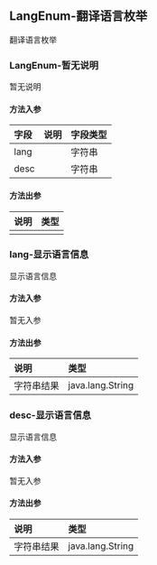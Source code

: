 ## LangEnum-翻译语言枚举

翻译语言枚举

### LangEnum-暂无说明

暂无说明

#### 方法入参

| 字段 | 说明 | 字段类型 |
|:---|:---|:---|
| lang |  | 字符串 |
| desc |  | 字符串 |

#### 方法出参

| 说明 | 类型 |
|:---|:---|
|  |  |

### lang-显示语言信息

显示语言信息

#### 方法入参

暂无入参

#### 方法出参

| 说明 | 类型 |
|:---|:---|
| 字符串结果 | java.lang.String |

### desc-显示语言信息

显示语言信息

#### 方法入参

暂无入参

#### 方法出参

| 说明 | 类型 |
|:---|:---|
| 字符串结果 | java.lang.String |




